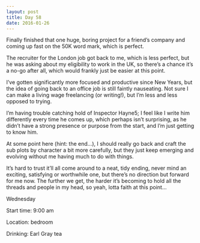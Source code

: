 ```yaml
---
layout: post
title: Day 58
date: 2016-01-26
---
```


Finally finished that one huge, boring project for a friend’s company and coming up fast on the 50K word mark, which is perfect. 

The recruiter for the London job got back to me, which is less perfect, but he was asking about my eligibility to work in the UK, so there’s a chance it’s a no-go after all, which would frankly just be easier at this point. 

I’ve gotten significantly more focused and productive since New Years, but the idea of going back to an office job is still faintly nauseating. Not sure I can make a living wage freelancing (or writing!), but I’m less and less opposed to trying. 

I’m having trouble catching hold of Inspector Hayne5; I feel like I write him differently every time he comes up, which perhaps isn’t surprising, as he didn’t have a strong presence or purpose from the start, and I’m just getting to know him. 

At some point here (hint: the end…), I should really go back and craft the sub plots by character a bit more carefully, but they just keep emerging and evolving without me having much to do with things. 

It’s hard to trust it’ll all come around to a neat, tidy ending, never mind an exciting, satisfying or worthwhile one, but there’s no direction but forward for me now. The further we get, the harder it’s becoming to hold all the threads and people in my head, so yeah, lotta faith at this point…


Wednesday

Start time: 9:00 am

Location: bedroom

Drinking: Earl Gray tea
